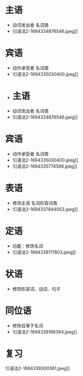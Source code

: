 # 主语
- 动词发出者  名词类
- ![[语法2-1694334876546.jpeg]]
# 宾语
- 动作承受者  名词类
- ![[语法2-1694335030400.jpeg]]
- # 主语
- 动词发出者  名词类
- ![[语法2-1694334876546.jpeg]]
# 宾语
- 动作承受者  名词类
- ![[语法2-1694335030400.jpeg]]
- ![[语法2-1694335774568.jpeg]]
# 表语
- 修饰主语  名词形容词类
- ![[语法2-1694337844053.jpeg]]
# 定语
- 功能：修饰名词
- ![[语法2-1694338117803.jpeg]]
# 状语
- 修饰形容词、动词、句子
# 同位语
- 修饰且等于名词
- ![[语法2-1694339198384.jpeg]]
# 复习
![[语法2-1694339300361.jpeg]]

